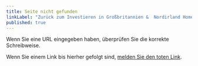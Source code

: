 ```yaml
---
title: Seite nicht gefunden
linkLabel: "Zurück zum Investieren in Großbritannien &  Nordirland Homepage."
published: true
---
```


Wenn Sie eine URL eingegeben haben, überprüfen Sie die korrekte Schreibweise.

Wenn Sie einem Link bis hierher gefolgt sind, [melden Sie den toten Link](https://contact-us.export.great.gov.uk/feedback/invest/).
